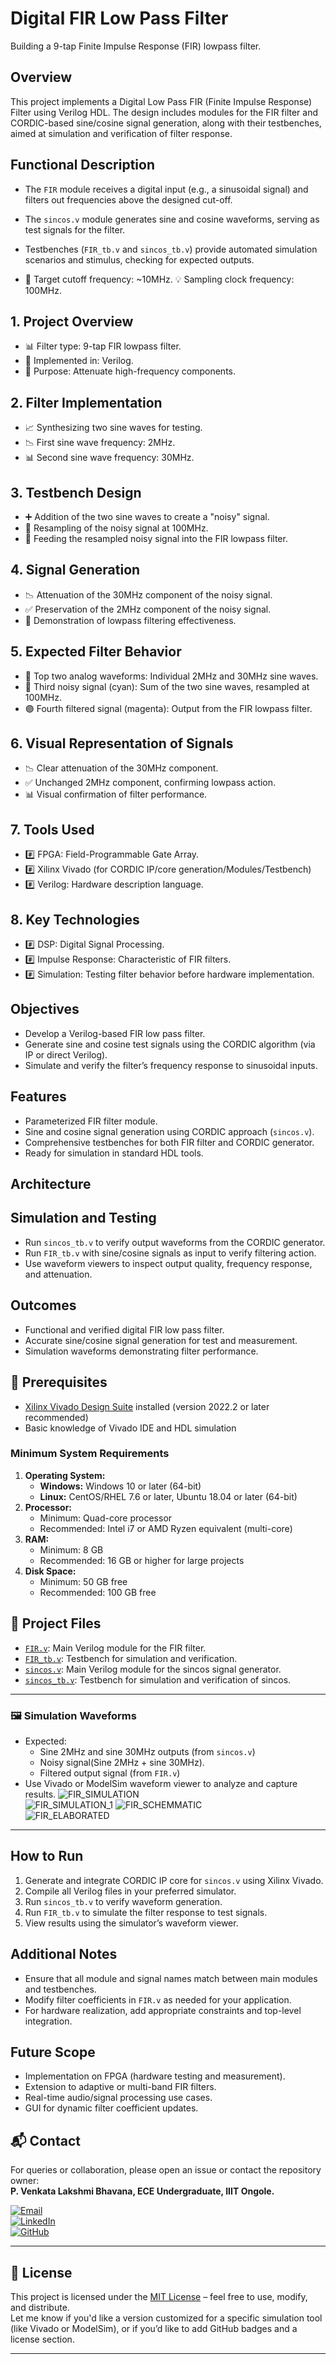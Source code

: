 # Digital FIR Low Pass Filter
Building a 9-tap Finite Impulse Response (FIR) lowpass filter.
## Overview
This project implements a Digital Low Pass FIR (Finite Impulse Response) Filter using Verilog HDL. The design includes modules for the FIR filter and CORDIC-based sine/cosine signal generation, along with their testbenches, aimed at simulation and verification of filter response.

## Functional Description
- The `FIR` module receives a digital input (e.g., a sinusoidal signal) and filters out frequencies above the designed cut-off.
- The `sincos.v` module generates sine and cosine waveforms, serving as test signals for the filter.
- Testbenches (`FIR_tb.v` and `sincos_tb.v`) provide automated simulation scenarios and stimulus, checking for expected outputs.



- 📌 Target cutoff frequency: ~10MHz.
  💡 Sampling clock frequency: 100MHz.

## 1. Project Overview
- 📊 Filter type: 9-tap FIR lowpass filter.
- 🎯 Implemented in: Verilog.
- 🔄 Purpose: Attenuate high-frequency components.

## 2. Filter Implementation
- 📈 Synthesizing two sine waves for testing.
- 📉 First sine wave frequency: 2MHz.
- 📊 Second sine wave frequency: 30MHz.

## 3. Testbench Design
- ➕ Addition of the two sine waves to create a "noisy" signal.
- 🔄 Resampling of the noisy signal at 100MHz.
- 🔌 Feeding the resampled noisy signal into the FIR lowpass filter.

## 4. Signal Generation
- 📉 Attenuation of the 30MHz component of the noisy signal.
- ✅ Preservation of the 2MHz component of the noisy signal.
- 🎯 Demonstration of lowpass filtering effectiveness.

## 5. Expected Filter Behavior
- 🌊 Top two analog waveforms: Individual 2MHz and 30MHz sine waves.
- 🔵 Third noisy signal (cyan): Sum of the two sine waves, resampled at 100MHz.
- 🟣 Fourth filtered signal (magenta): Output from the FIR lowpass filter.

## 6. Visual Representation of Signals
- 📉 Clear attenuation of the 30MHz component.
- ✅ Unchanged 2MHz component, confirming lowpass action.
- 📊 Visual confirmation of filter performance.

## 7. Tools Used
- #️⃣ FPGA: Field-Programmable Gate Array.
- #️⃣ Xilinx Vivado (for CORDIC IP/core generation/Modules/Testbench)
- #️⃣ Verilog: Hardware description language.

## 8. Key Technologies
- #️⃣ DSP: Digital Signal Processing.
- #️⃣ Impulse Response: Characteristic of FIR filters.
- #️⃣ Simulation: Testing filter behavior before hardware implementation.

## Objectives
- Develop a Verilog-based FIR low pass filter.
- Generate sine and cosine test signals using the CORDIC algorithm (via IP or direct Verilog).
- Simulate and verify the filter’s frequency response to sinusoidal inputs.

## Features
- Parameterized FIR filter module.
- Sine and cosine signal generation using CORDIC approach (`sincos.v`).
- Comprehensive testbenches for both FIR filter and CORDIC generator.
- Ready for simulation in standard HDL tools.

## Architecture
## Simulation and Testing
- Run `sincos_tb.v` to verify output waveforms from the CORDIC generator.
- Run `FIR_tb.v` with sine/cosine signals as input to verify filtering action.
- Use waveform viewers to inspect output quality, frequency response, and attenuation.

## Outcomes
- Functional and verified digital FIR low pass filter.
- Accurate sine/cosine signal generation for test and measurement.
- Simulation waveforms demonstrating filter performance.
  
## 📝 Prerequisites
- [Xilinx Vivado Design Suite](https://www.xilinx.com/products/design-tools/vivado.html) installed (version 2022.2 or later recommended)
- Basic knowledge of Vivado IDE and HDL simulation

### Minimum System Requirements
1. **Operating System:**
   - **Windows:** Windows 10 or later (64-bit)
   - **Linux:** CentOS/RHEL 7.6 or later, Ubuntu 18.04 or later (64-bit)
2. **Processor:**
   - Minimum: Quad-core processor
   - Recommended: Intel i7 or AMD Ryzen equivalent (multi-core)
3. **RAM:**
   - Minimum: 8 GB
   - Recommended: 16 GB or higher for large projects
4. **Disk Space:**
   - Minimum: 50 GB free
   - Recommended: 100 GB free

## 📂 Project Files

- [`FIR.v`](https://github.com/caprizz08/BHAVANA_8105/blob/main/FIR_LOW_PASS_FILTER/FIR.v): Main Verilog module for the FIR filter.
- [`FIR_tb.v`](https://github.com/caprizz08/BHAVANA_8105/blob/main/FIR_LOW_PASS_FILTER/FIR_tb.v): Testbench for simulation and verification.
- [`sincos.v`](https://github.com/caprizz08/BHAVANA_8105/blob/main/FIR_LOW_PASS_FILTER/sincos.v): Main Verilog module for the sincos signal generator.
- [`sincos_tb.v`](https://github.com/caprizz08/BHAVANA_8105/blob/main/FIR_LOW_PASS_FILTER/sincos_tb.v): Testbench for simulation and verification of sincos.

---

### 🖼️ Simulation Waveforms
- Expected: 
  - Sine 2MHz and sine 30MHz outputs (from `sincos.v`)
  - Noisy signal(Sine 2MHz + sine 30MHz).
  - Filtered output signal (from `FIR.v`)
- Use Vivado or ModelSim waveform viewer to analyze and capture results.
![FIR_SIMULATION](https://github.com/caprizz08/BHAVANA_8105/blob/main/LOW_PASS_FIR_FILTER/FIR_SIMULATION.png)  
![FIR_SIMULATION_1](https://github.com/caprizz08/BHAVANA_8105/blob/main/LOW_PASS_FIR_FILTER/FIR_SIMULATION_1.png)
![FIR_SCHEMMATIC](https://github.com/caprizz08/BHAVANA_8105/blob/main/LOW_PASS_FIR_FILTER/FIR_SCHEMMATIC.png)  
![FIR_ELABORATED](https://github.com/caprizz08/BHAVANA_8105/blob/main/LOW_PASS_FIR_FILTER/FIR_ELABORATED.png)

---

## How to Run
1.  Generate and integrate CORDIC IP core for `sincos.v` using Xilinx Vivado.
2. Compile all Verilog files in your preferred simulator.
3. Run `sincos_tb.v` to verify waveform generation.
4. Run `FIR_tb.v` to simulate the filter response to test signals.
5. View results using the simulator’s waveform viewer.

## Additional Notes
- Ensure that all module and signal names match between main modules and testbenches.
- Modify filter coefficients in `FIR.v` as needed for your application.
- For hardware realization, add appropriate constraints and top-level integration.

## Future Scope
- Implementation on FPGA (hardware testing and measurement).
- Extension to adaptive or multi-band FIR filters.
- Real-time audio/signal processing use cases.
- GUI for dynamic filter coefficient updates.

## 📬 Contact
For queries or collaboration, please open an issue or contact the repository owner:  
**P. Venkata Lakshmi Bhavana, ECE Undergraduate, IIIT Ongole.**

[![Email](https://img.shields.io/badge/Email-bhavanapuckakayala@gmail.com-blue?logo=gmail&logoColor=white)](mailto:bhavanapuckakayala@gmail.com)  
[![LinkedIn](https://img.shields.io/badge/LinkedIn-View_Profile-blue?logo=linkedin)](https://surl.li/cftmdh)  
[![GitHub](https://img.shields.io/badge/GitHub-caprizz08-181717?logo=github)](https://github.com/caprizz08)

---

## 📄 License
This project is licensed under the [MIT License](https://opensource.org/licenses/MIT) – feel free to use, modify, and distribute.  
Let me know if you'd like a version customized for a specific simulation tool (like Vivado or ModelSim), or if you’d like to add GitHub badges and a license section.

---


